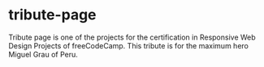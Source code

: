 # tribute-page
Tribute page is one of the projects for the certification in Responsive Web Design Projects of freeCodeCamp.
This tribute is for the maximum hero Miguel Grau of Peru.
